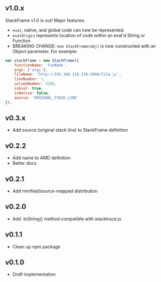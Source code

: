 ## v1.0.x
StackFrame v1.0 is out! Major features:

* `eval`, native, and global code can now be represented.
* `evalOrigin` represents location of code within an eval'd String or Function
* BREAKING CHANGE: `new StackFrame(obj)` is now constructed with an Object parameter. For example:

```js
var stackFrame = new StackFrame({
    functionName: 'funName',
    args: ['args'],
    fileName: 'http://192.168.110.178:3000/file.js',
    lineNumber: 1,
    columnNumber: 3288,
    isEval: true,
    isNative: false,
    source: 'ORIGINAL_STACK_LINE'
});
```

## v0.3.x
* Add source (original stack line) to StackFrame definition

## v0.2.2
* Add name to AMD definition
* Better docs

## v0.2.1
* Add minified/source-mapped distribution

## v0.2.0
* Add .toString() method compatible with stacktrace.js 

## v0.1.1
* Clean up npm package

## v0.1.0
* Draft implementation

